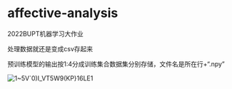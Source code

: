 # affective-analysis
2022BUPT机器学习大作业

处理数据就还是变成csv存起来

预训练模型的输出按1:4分成训练集合数据集分别存储，文件名是所在行+“.npy”

![1~5V`0)I_VT5W9(KP}16LE1](https://user-images.githubusercontent.com/72617488/170818901-65fb4783-0c12-49a0-b726-cfc37d8eab40.png)
